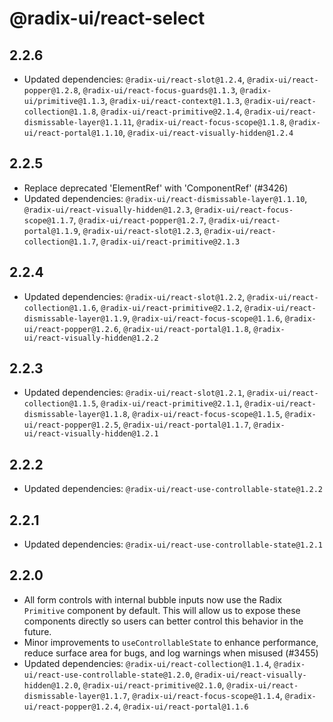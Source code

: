 # @radix-ui/react-select

## 2.2.6

- Updated dependencies: `@radix-ui/react-slot@1.2.4`, `@radix-ui/react-popper@1.2.8`, `@radix-ui/react-focus-guards@1.1.3`, `@radix-ui/primitive@1.1.3`, `@radix-ui/react-context@1.1.3`, `@radix-ui/react-collection@1.1.8`, `@radix-ui/react-primitive@2.1.4`, `@radix-ui/react-dismissable-layer@1.1.11`, `@radix-ui/react-focus-scope@1.1.8`, `@radix-ui/react-portal@1.1.10`, `@radix-ui/react-visually-hidden@1.2.4`

## 2.2.5

- Replace deprecated 'ElementRef' with 'ComponentRef' (#3426)
- Updated dependencies: `@radix-ui/react-dismissable-layer@1.1.10`, `@radix-ui/react-visually-hidden@1.2.3`, `@radix-ui/react-focus-scope@1.1.7`, `@radix-ui/react-popper@1.2.7`, `@radix-ui/react-portal@1.1.9`, `@radix-ui/react-slot@1.2.3`, `@radix-ui/react-collection@1.1.7`, `@radix-ui/react-primitive@2.1.3`

## 2.2.4

- Updated dependencies: `@radix-ui/react-slot@1.2.2`, `@radix-ui/react-collection@1.1.6`, `@radix-ui/react-primitive@2.1.2`, `@radix-ui/react-dismissable-layer@1.1.9`, `@radix-ui/react-focus-scope@1.1.6`, `@radix-ui/react-popper@1.2.6`, `@radix-ui/react-portal@1.1.8`, `@radix-ui/react-visually-hidden@1.2.2`

## 2.2.3

- Updated dependencies: `@radix-ui/react-slot@1.2.1`, `@radix-ui/react-collection@1.1.5`, `@radix-ui/react-primitive@2.1.1`, `@radix-ui/react-dismissable-layer@1.1.8`, `@radix-ui/react-focus-scope@1.1.5`, `@radix-ui/react-popper@1.2.5`, `@radix-ui/react-portal@1.1.7`, `@radix-ui/react-visually-hidden@1.2.1`

## 2.2.2

- Updated dependencies: `@radix-ui/react-use-controllable-state@1.2.2`

## 2.2.1

- Updated dependencies: `@radix-ui/react-use-controllable-state@1.2.1`

## 2.2.0

- All form controls with internal bubble inputs now use the Radix `Primitive` component by default. This will allow us to expose these components directly so users can better control this behavior in the future.
- Minor improvements to `useControllableState` to enhance performance, reduce surface area for bugs, and log warnings when misused (#3455)
- Updated dependencies: `@radix-ui/react-collection@1.1.4`, `@radix-ui/react-use-controllable-state@1.2.0`, `@radix-ui/react-visually-hidden@1.2.0`, `@radix-ui/react-primitive@2.1.0`, `@radix-ui/react-dismissable-layer@1.1.7`, `@radix-ui/react-focus-scope@1.1.4`, `@radix-ui/react-popper@1.2.4`, `@radix-ui/react-portal@1.1.6`

